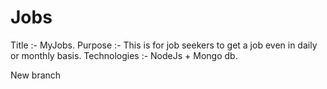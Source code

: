 # Jobs
Title        :- MyJobs.
Purpose      :- This is for job seekers to get a job even in daily or monthly basis.
Technologies :- NodeJs + Mongo db.

New branch